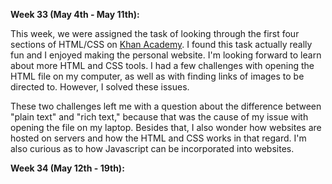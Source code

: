**Week 33 (May 4th - May 11th):**

This week, we were assigned the task of looking through the first four sections of HTML/CSS on [Khan Academy](https://www.khanacademy.org/computing/computer-programming/html-css). I found this task actually really fun and I enjoyed making the personal website. I'm looking forward to learn about more HTML and CSS tools. I had a few challenges with opening the HTML file on my computer, as well as with finding links of images to be directed to. However, I solved these issues. 

These two challenges left me with a question about the difference between "plain text" and "rich text," because that was the cause of my issue with opening the file on my laptop. Besides that, I also wonder how websites are hosted on servers and how the HTML and CSS works in that regard. I'm also curious as to how Javascript can be incorporated into websites.

**Week 34 (May 12th - 19th):**
